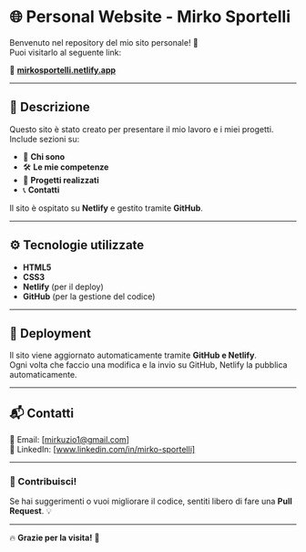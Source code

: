 # 🌐 Personal Website - Mirko Sportelli

Benvenuto nel repository del mio sito personale! 🚀  
Puoi visitarlo al seguente link:  

🔗 **[mirkosportelli.netlify.app](https://mirkosportelli.netlify.app/)**  

---

## 📌 Descrizione  
Questo sito è stato creato per presentare il mio lavoro e i miei progetti.  
Include sezioni su:  
- 💼 **Chi sono**  
- 🛠 **Le mie competenze**  
- 📂 **Progetti realizzati**  
- 📞 **Contatti**  

Il sito è ospitato su **Netlify** e gestito tramite **GitHub**.

---

## ⚙️ Tecnologie utilizzate  
- **HTML5**  
- **CSS3**  
- **Netlify** (per il deploy)  
- **GitHub** (per la gestione del codice)  

---

## 🚀 Deployment  
Il sito viene aggiornato automaticamente tramite **GitHub e Netlify**.  
Ogni volta che faccio una modifica e la invio su GitHub, Netlify la pubblica automaticamente.  

---

## 📬 Contatti  
📧 Email: [mirkuzio1@gmail.com]  
💼 LinkedIn: [www.linkedin.com/in/mirko-sportelli]  


---

### **📢 Contribuisci!**  
Se hai suggerimenti o vuoi migliorare il codice, sentiti libero di fare una **Pull Request**. 💡  

---

🔥 **Grazie per la visita!** 🎉  
